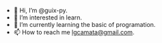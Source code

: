 - 👋 Hi, I’m @guix-py.
- 👀 I’m interested in learn.
- 🌱 I’m currently learning the basic of programation.
- 📫 How to reach me lgcamata@gmail.com.

<!---
guix-py/guix-py is a ✨ special ✨ repository because its `README.md` (this file) appears on your GitHub profile.
You can click the Preview link to take a look at your changes.
--->
